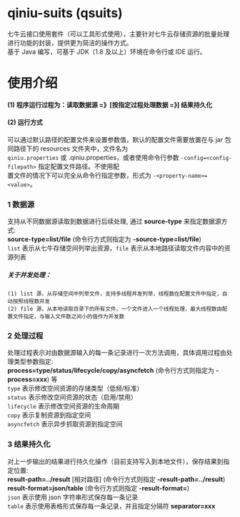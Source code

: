 # qiniu-suits (qsuits)
七牛云接口使用套件（可以工具形式使用），主要针对七牛云存储资源的批量处理进行功能的封装，提供更为简洁的操作方式。  
基于 Java 编写，可基于 JDK（1.8 及以上）环境在命令行或 IDE 运行。  

# 使用介绍
#### (1) 程序运行过程为：读取数据源 =》[按指定过程处理数据 =》] 结果持久化  
#### (2) 运行方式  
可以通过默认路径的配置文件来设置参数值，默认的配置文件需要放置在与 jar 包同路径下的 resources 文件夹中，文件名为  
`qiniu.properties` 或 .qiniu.properties，或者使用命令行参数 `-config=<config-filepath>` 指定配置文件路径。不使用配  
置文件的情况下可以完全从命令行指定参数，形式为 `-<property-name>=<value>`。  


### 1 数据源
支持从不同数据源读取到数据进行后续处理, 通过 **source-type** 来指定数据源方式:  
**source-type=list/file** (命令行方式则指定为 **-source-type=list/file**)  
`list` 表示从七牛存储空间列举出资源，`file` 表示从本地路径读取文件内容中的资源列表  

##### *关于并发处理*：  

```
(1) list 源，从存储空间中列举文件，支持多线程并发列举，线程数在配置文件中指定，自动按照线程数并发  
(2) file 源，从本地读取目录下的所有文件，一个文件进入一个线程处理，最大线程数由配置文件指定，与输入文件数之间小的值作为并发数  
```

### 2 处理过程
处理过程表示对由数据源输入的每一条记录进行一次方法调用，具体调用过程由处理类型参数指定:  
**process=type/status/lifecycle/copy/asyncfetch** (命令行方式则指定为 **-process=xxx**) 等  
`type` 表示修改空间资源的存储类型（低频/标准）  
`status` 表示修改空间资源的状态（启用/禁用）  
`lifecycle` 表示修改空间资源的生命周期  
`copy` 表示复制资源到指定空间  
`asyncfetch` 表示异步抓取资源到指定空间  

### 3 结果持久化
对上一步输出的结果进行持久化操作（目前支持写入到本地文件），保存结果到指定位置:  
**result-path=../result** [相对路径] (命令行方式则指定 **-result-path=../result**)  
**result-format=json/table** (命令行方式则指定 **-result-format=**)  
`json` 表示使用 json 字符串形式保存每一条记录  
`table` 表示使用表格形式保存每一条记录，并且指定分隔符 **separator=xxx**  
